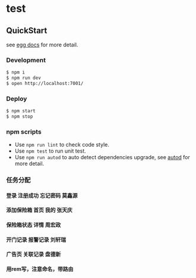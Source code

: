 # test



## QuickStart

<!-- add docs here for user -->

see [egg docs][egg] for more detail.

### Development

```bash
$ npm i
$ npm run dev
$ open http://localhost:7001/
```

### Deploy

```bash
$ npm start
$ npm stop
```

### npm scripts

- Use `npm run lint` to check code style.
- Use `npm test` to run unit test.
- Use `npm run autod` to auto detect dependencies upgrade, see [autod](https://www.npmjs.com/package/autod) for more detail.


[egg]: https://eggjs.org

### 任务分配

#### 登录 注册成功 忘记密码 莫鑫源

#### 添加保险箱 首页 我的 张天庆

#### 保险箱状态 详情 周宏政

#### 开门记录 报警记录 刘轩瑞

#### 广告页 关联记录 盘德新

#### 用rem写，注意命名，带路由
